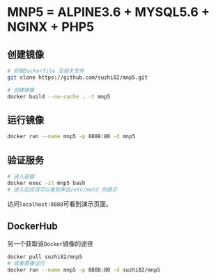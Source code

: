 # MNP5 = ALPINE3.6 + MYSQL5.6 + NGINX + PHP5
## 创建镜像
```bash
# 获取Dockerfile 及相关文件
git clone https://github.com/suzhi82/mnp5.git

# 创建镜像
docker build --no-cache . -t mnp5
```

## 运行镜像
```bash
docker run --name mnp5 -p 8888:80 -d mnp5
```

## 验证服务
```bash
# 进入容器
docker exec -it mnp5 bash
# 进入后应该可以看到来自/etc/motd 的提示
```
访问`localhost:8888`可看到演示页面。

## DockerHub
另一个获取该`Docker`镜像的途径
```bash
docker pull suzhi82/mnp5
# 或者直接运行
docker run --name mnp5 -p 8888:80 -d suzhi82/mnp5
```